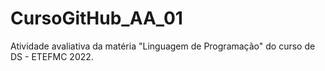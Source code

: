 # CursoGitHub_AA_01
Atividade avaliativa da matéria "Linguagem de Programação" do curso de DS - ETEFMC 2022.
